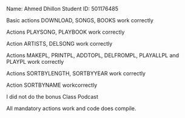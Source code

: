 Name: Ahmed Dhillon
Student ID: 501176485

Basic actions DOWNLOAD, SONGS, BOOKS work correctly 

Actions PLAYSONG, PLAYBOOK work correctly

Action ARTISTS, DELSONG work correctly

Actions MAKEPL, PRINTPL, ADDTOPL, DELFROMPL, PLAYALLPL and PLAYPL work correctly

Actions SORTBYLENGTH, SORTBYYEAR work correctly

Action SORTBYNAME workcorrectly

I did not do the bonus Class Podcast

All mandatory actions work and code does compile. 